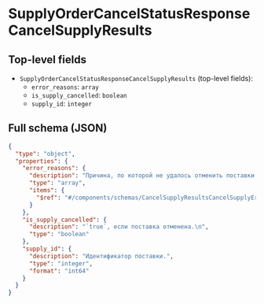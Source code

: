 # SupplyOrderCancelStatusResponseCancelSupplyResults

## Top-level fields
- `SupplyOrderCancelStatusResponseCancelSupplyResults` (top-level fields):
  - `error_reasons`: `array`
  - `is_supply_cancelled`: `boolean`
  - `supply_id`: `integer`

## Full schema (JSON)
```json
{
  "type": "object",
  "properties": {
    "error_reasons": {
      "description": "Причина, по которой не удалось отменить поставки:\n  - `INVALID_SUPPLY_STATE` — неверный статус поставки.\n  - `SUPPLY_DOES_NOT_BELONG_TO_CONTRACTOR` — поставка не принадлежит юридическому лицу.\n  - `SUPPLY_DOES_NOT_BELONG_TO_COMPANY` — поставка не принадлежит продавцу.\n  - `SUPPLY_DOES_NOT_BELONG_TO_ORDER` — поставка не принадлежит заявке на поставку.\n  - `SUPPLY_BELONGS_TO_VIRTUAL_ORDER` — поставка принадлежит виртуальной заявке на поставку.\n  - `OTHER_ASYNCHRONOUS_OPERATION_IN_PROGRESS` — поставка в процессе отмены.\n",
      "type": "array",
      "items": {
        "$ref": "#/components/schemas/CancelSupplyResultsCancelSupplyError"
      }
    },
    "is_supply_cancelled": {
      "description": "`true`, если поставка отменена.\n",
      "type": "boolean"
    },
    "supply_id": {
      "description": "Идентификатор поставки.",
      "type": "integer",
      "format": "int64"
    }
  }
}
```
